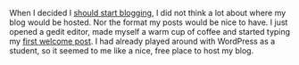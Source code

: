 When I decided I [should start blogging](aboutme), I did not think a lot about where my blog would be hosted. Nor the format my posts would be nice to have. I just opened a gedit editor, made myself a warm cup of coffee and started typing my [first welcome post](welcome). I had already played around with WordPress as a student, so it seemed to me like a nice, free place to host my blog.
